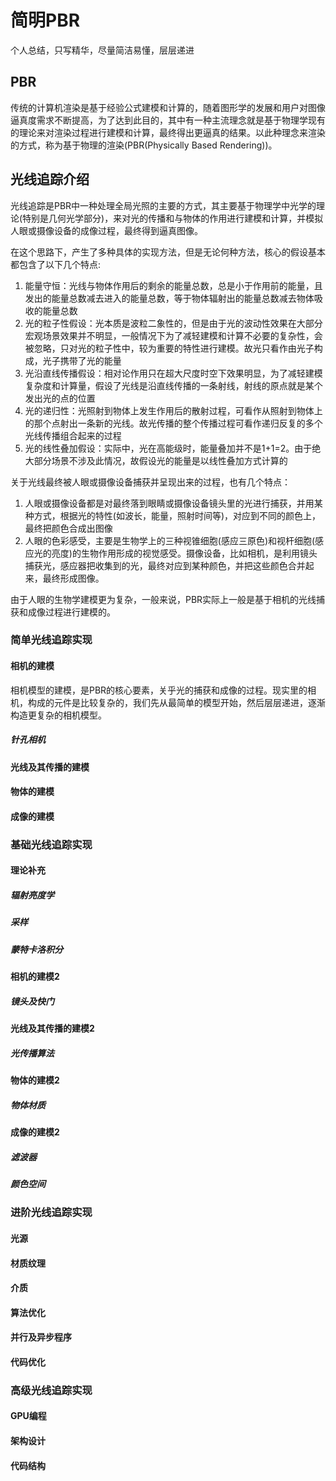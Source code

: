# 简明PBR

个人总结，只写精华，尽量简洁易懂，层层递进

## PBR

传统的计算机渲染是基于经验公式建模和计算的，随着图形学的发展和用户对图像逼真度需求不断提高，为了达到此目的，其中有一种主流理念就是基于物理学现有的理论来对渲染过程进行建模和计算，最终得出更逼真的结果。以此种理念来渲染的方式，称为基于物理的渲染(PBR(Physically Based Rendering))。

## 光线追踪介绍

光线追踪是PBR中一种处理全局光照的主要的方式，其主要基于物理学中光学的理论(特别是几何光学部分)，来对光的传播和与物体的作用进行建模和计算，并模拟人眼或摄像设备的成像过程，最终得到逼真图像。

在这个思路下，产生了多种具体的实现方法，但是无论何种方法，核心的假设基本都包含了以下几个特点:

1. 能量守恒：光线与物体作用后的剩余的能量总数，总是小于作用前的能量，且发出的能量总数减去进入的能量总数，等于物体辐射出的能量总数减去物体吸收的能量总数
2. 光的粒子性假设：光本质是波粒二象性的，但是由于光的波动性效果在大部分宏观场景效果并不明显，一般情况下为了减轻建模和计算不必要的复杂性，会被忽略，只对光的粒子性中，较为重要的特性进行建模。故光只看作由光子构成，光子携带了光的能量
3. 光沿直线传播假设：相对论作用只在超大尺度时空下效果明显，为了减轻建模复杂度和计算量，假设了光线是沿直线传播的一条射线，射线的原点就是某个发出光的点的位置
4. 光的递归性：光照射到物体上发生作用后的散射过程，可看作从照射到物体上的那个点射出一条新的光线。故光传播的整个传播过程可看作递归反复的多个光线传播组合起来的过程
5. 光的线性叠加假设：实际中，光在高能级时，能量叠加并不是1+1=2。由于绝大部分场景不涉及此情况，故假设光的能量是以线性叠加方式计算的

关于光线最终被人眼或摄像设备捕获并呈现出来的过程，也有几个特点：

1. 人眼或摄像设备都是对最终落到眼睛或摄像设备镜头里的光进行捕获，并用某种方式，根据光的特性(如波长，能量，照射时间等)，对应到不同的颜色上，最终把颜色合成出图像
2. 人眼的色彩感受，主要是生物学上的三种视锥细胞(感应三原色)和视杆细胞(感应光的亮度)的生物作用形成的视觉感受。摄像设备，比如相机，是利用镜头捕获光，感应器把收集到的光，最终对应到某种颜色，并把这些颜色合并起来，最终形成图像。

由于人眼的生物学建模更为复杂，一般来说，PBR实际上一般是基于相机的光线捕获和成像过程进行建模的。

### 简单光线追踪实现

#### 相机的建模

相机模型的建模，是PBR的核心要素，关乎光的捕获和成像的过程。现实里的相机，构成的元件是比较复杂的，我们先从最简单的模型开始，然后层层递进，逐渐构造更复杂的相机模型。

##### 针孔相机

#### 光线及其传播的建模

#### 物体的建模

#### 成像的建模

### 基础光线追踪实现

#### 理论补充

##### 辐射亮度学

##### 采样

##### 蒙特卡洛积分

#### 相机的建模2

##### 镜头及快门

#### 光线及其传播的建模2

##### 光传播算法

#### 物体的建模2

##### 物体材质

#### 成像的建模2

##### 滤波器

##### 颜色空间

### 进阶光线追踪实现

#### 光源

#### 材质纹理

#### 介质

#### 算法优化

#### 并行及异步程序

#### 代码优化

### 高级光线追踪实现

#### GPU编程

#### 架构设计

#### 代码结构